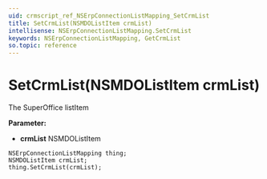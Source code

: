 ```yaml
---
uid: crmscript_ref_NSErpConnectionListMapping_SetCrmList
title: SetCrmList(NSMDOListItem crmList)
intellisense: NSErpConnectionListMapping.SetCrmList
keywords: NSErpConnectionListMapping, GetCrmList
so.topic: reference
---
```


# SetCrmList(NSMDOListItem crmList)

The SuperOffice listItem

**Parameter:** 
* **crmList** NSMDOListItem

```crmscript
NSErpConnectionListMapping thing;
NSMDOListItem crmList;
thing.SetCrmList(crmList);
```

